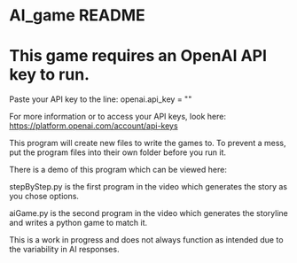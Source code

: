 # AI_game README

# This game requires an OpenAI API key to run.
Paste your API key to the line: openai.api_key = ""

For more information or to access your API keys, look here: https://platform.openai.com/account/api-keys

This program will create new files to write the games to. To prevent a mess, put the program files into their own folder before you run it.


There is a demo of this program which can be viewed here: 

stepByStep.py is the first program in the video which generates the story as you chose options.

aiGame.py is the second program in the video which generates the storyline and writes a python game to match it.


This is a work in progress and does not always function as intended due to the variability in AI responses.
